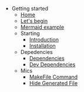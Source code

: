 - Getting started
    - [Home](/)
    - [Let's begin](./docs/intro.md)
    - [Mermaid example](./docs/mermaidexample.md)
    - Starting
      - [Introduction](./docs/starting/introduction.md)
      - [Installation](./docs/starting/installation.md)
    - Depedencies
      - [Dependencies](./docs/dependencies/dependencies.md)
      - [Dev Dependencies](./docs/dependencies/dev_dependencies.md)
    - Mics
      - [MakeFile Command](./docs/misc/makefile_cmd.md)
      - [Hide Generated File](./docs/misc/hide_generated_file.md)